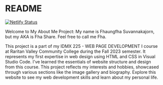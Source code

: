# README

[![Netlify Status](https://api.netlify.com/api/v1/badges/06e28e20-2cad-485e-b8d3-70d49dc8198a/deploy-status)](https://app.netlify.com/sites/about-me-fhashare/deploys)

Welcome to My About Me Project:
My name is Fhaungfha Suvannakajorn, but my AKA is Fha Share. Feel free to call me Fha.

This project is a part of my IDMX 225 - WEB PAGE DEVELOPMENT I course at Raritan Valley Community College during the Fall 2023 semester. It represents my first expertise in web design using HTML and CSS in Visual Studio Code. I've learned the essentials of website structure and design from this course. This project reflects my interests and hobbies, showcased through various sections like the image gallery and biography. Explore this website to see my web development skills and learn about my personal life.
